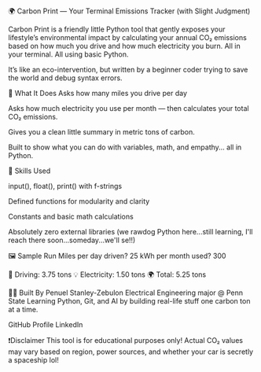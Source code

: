 🌍 Carbon Print — Your Terminal Emissions Tracker (with Slight Judgment)

Carbon Print is a friendly little Python tool that gently exposes your lifestyle’s environmental impact by calculating your annual CO₂ emissions based on how much you drive and how much electricity you burn. All in your terminal. All using basic Python. 

It’s like an eco-intervention, but written by a beginner coder trying to save the world and debug syntax errors.

🎯 What It Does
Asks how many miles you drive per day

Asks how much electricity you use per month — then calculates your total CO₂ emissions.

Gives you a clean little summary in metric tons of carbon.

Built to show what you can do with variables, math, and empathy... all in Python.

🧪 Skills Used

input(), float(), print() with f-strings

Defined functions for modularity and clarity

Constants and basic math calculations

Absolutely zero external libraries (we rawdog Python here...still learning, I'll reach there soon...someday...we'll se!!)

🖼️ Sample Run
Miles per day driven? 25
kWh per month used? 300

🚗 Driving: 3.75 tons
💡 Electricity: 1.50 tons
🌍 Total: 5.25 tons

👨‍💻 Built By
Penuel Stanley-Zebulon
Electrical Engineering major @ Penn State
Learning Python, Git, and AI by building real-life stuff one carbon ton at a time.

GitHub Profile
LinkedIn

❗️Disclaimer
This tool is for educational purposes only! Actual CO₂ values may vary based on region, power sources, and whether your car is secretly a spaceship lol!